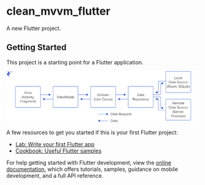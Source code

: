 # clean_mvvm_flutter

A new Flutter project.

## Getting Started

This project is a starting point for a Flutter application.

<img src = "https://raw.githubusercontent.com/soutruoshim/clean_mvvm_flutter_jsonplaceholder/main/mvvm.png">

A few resources to get you started if this is your first Flutter project:

- [Lab: Write your first Flutter app](https://docs.flutter.dev/get-started/codelab)
- [Cookbook: Useful Flutter samples](https://docs.flutter.dev/cookbook)

For help getting started with Flutter development, view the
[online documentation](https://docs.flutter.dev/), which offers tutorials,
samples, guidance on mobile development, and a full API reference.

